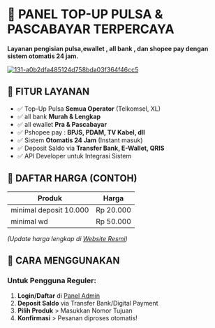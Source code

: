 # 🔋 PANEL TOP-UP PULSA & PASCABAYAR TERPERCAYA

**Layanan pengisian pulsa,ewallet , all bank , dan shopee pay dengan sistem otomatis 24 jam.**

<a href='https://postimg.cc/hfMtPdKw' target='_blank'><img src='https://i.postimg.cc/hfMtPdKw/131-a0b2dfa485124d758bda03f364f46cc5.png' border='0' alt='131-a0b2dfa485124d758bda03f364f46cc5'/></a>

## 🌟 FITUR LAYANAN
- ✅ Top-Up Pulsa **Semua Operator** (Telkomsel, XL)
- ✅ all bank **Murah & Lengkap**
- ✅ all ewallet **Pra & Pascabayar**
- ✅ Pshopee pay : **BPJS, PDAM, TV Kabel, dll**
- ✅ Sistem **Otomatis 24 Jam** (Instant masuk)
- ✅ Deposit Saldo via **Transfer Bank, E-Wallet, QRIS**
- ✅ API Developer untuk Integrasi Sistem

## 📱 DAFTAR HARGA (CONTOH)
| Produk | Harga |
|--------|-------|
| minimal deposit  10.000 | Rp 20.000 |
| minimal wd  | Rp 50.000 |

*(Update harga lengkap di [Website Resmi](https://desty.page/pelajar4dslot))*

## 🚀 CARA MENGGUNAKAN
### Untuk Pengguna Reguler:
1. **Login/Daftar** di [Panel Admin](https://desty.page/pelajar4dslot)
2. **Deposit Saldo** via Transfer Bank/Digital Payment
3. **Pilih Produk** > Masukkan Nomor Tujuan
4. **Konfirmasi** > Pesanan diproses otomatis!
